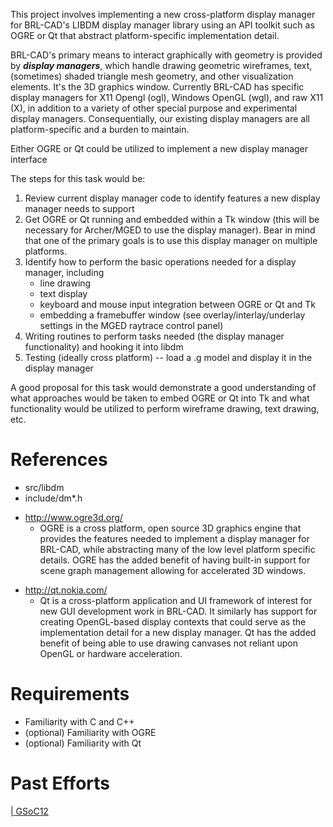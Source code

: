 This project involves implementing a new cross-platform display manager
for BRL-CAD's LIBDM display manager library using an API toolkit such as
OGRE or Qt that abstract platform-specific implementation detail.

BRL-CAD's primary means to interact graphically with geometry is
provided by ***display managers***, which handle drawing geometric
wireframes, text, (sometimes) shaded triangle mesh geometry, and other
visualization elements. It's the 3D graphics window. Currently BRL-CAD
has specific display managers for X11 Opengl (ogl), Windows OpenGL
(wgl), and raw X11 (X), in addition to a variety of other special
purpose and experimental display managers. Consequentially, our existing
display managers are all platform-specific and a burden to maintain.

Either OGRE or Qt could be utilized to implement a new display manager
interface

The steps for this task would be:

1.  Review current display manager code to identify features a new
    display manager needs to support
2.  Get OGRE or Qt running and embedded within a Tk window (this will be
    necessary for Archer/MGED to use the display manager). Bear in mind
    that one of the primary goals is to use this display manager on
    multiple platforms.
3.  Identify how to perform the basic operations needed for a display
    manager, including
    -   line drawing
    -   text display
    -   keyboard and mouse input integration between OGRE or Qt and Tk
    -   embedding a framebuffer window (see overlay/interlay/underlay
        settings in the MGED raytrace control panel)
4.  Writing routines to perform tasks needed (the display manager
    functionality) and hooking it into libdm
5.  Testing (ideally cross platform) -- load a .g model and display it
    in the display manager

A good proposal for this task would demonstrate a good understanding of
what approaches would be taken to embed OGRE or Qt into Tk and what
functionality would be utilized to perform wireframe drawing, text
drawing, etc.

# References

-   src/libdm
-   include/dm\*.h

<!-- -->

-   <http://www.ogre3d.org/>
    -   OGRE is a cross platform, open source 3D graphics engine that
        provides the features needed to implement a display manager for
        BRL-CAD, while abstracting many of the low level platform
        specific details. OGRE has the added benefit of having built-in
        support for scene graph management allowing for accelerated 3D
        windows.

<!-- -->

-   <http://qt.nokia.com/>
    -   Qt is a cross-platform application and UI framework of interest
        for new GUI development work in BRL-CAD. It similarly has
        support for creating OpenGL-based display contexts that could
        serve as the implementation detail for a new display manager. Qt
        has the added benefit of being able to use drawing canvases not
        reliant upon OpenGL or hardware acceleration.

# Requirements

-   Familiarity with C and C++
-   (optional) Familiarity with OGRE
-   (optional) Familiarity with Qt

# Past Efforts

[\| GSoC12](http://brlcad.org/wiki/User:Mesut/Reports)